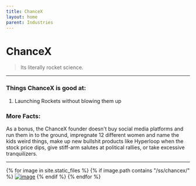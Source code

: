 ```yaml
---
title: ChanceX
layout: home
parent: Industries
---
```


# ChanceX
> Its literally rocket science.

---

### Things ChanceX is good at:

1.  Launching Rockets without blowing them up

### More Facts:

As a bonus, the ChanceX founder doesn't buy social media platforms and run them in to the ground, impregnate 12 different women and name the kids weird things, make up new bullshit products like Hyperloop when the stock price dips, give stiff-arm salutes at political rallies, or take excessive tranquilizers.

---

{% for image in site.static_files %}
{% if image.path contains "/ss/chancex/" %}
<a href="{{ image.path }}"><img src="{{ image.path }}" alt="image" /></a>
{% endif %}
{% endfor %}